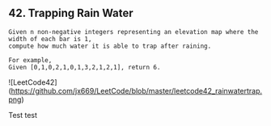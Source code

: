## 42. Trapping Rain Water

	Given n non-negative integers representing an elevation map where the width of each bar is 1, 
	compute how much water it is able to trap after raining.

	For example, 
	Given [0,1,0,2,1,0,1,3,2,1,2,1], return 6.

![LeetCode42]
(https://github.com/jx669/LeetCode/blob/master/leetcode42_rainwatertrap.png)

Test
test